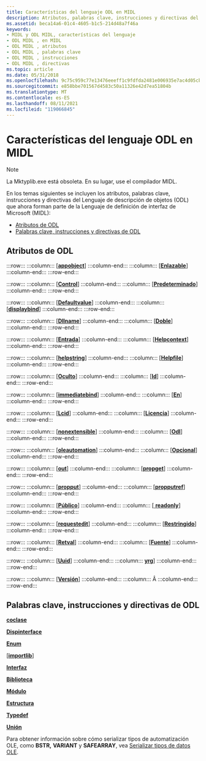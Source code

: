```yaml
---
title: Características del lenguaje ODL en MIDL
description: Atributos, palabras clave, instrucciones y directivas del Lenguaje de descripción de objetos (ODL) que forman parte de MIDL.
ms.assetid: beca14a6-01c4-4605-b1c5-214d48a7f46a
keywords:
- MIDL y ODL MIDL, características del lenguaje
- ODL MIDL , en MIDL
- ODL MIDL , atributos
- ODL MIDL , palabras clave
- ODL MIDL , instrucciones
- ODL MIDL , directivas
ms.topic: article
ms.date: 05/31/2018
ms.openlocfilehash: 9c75c959c77e13476eeeff1c9fdfda2481e006935e7ac4d05cbb8596cf6ff148
ms.sourcegitcommit: e858bbe701567d4583c50a11326e42d7ea51804b
ms.translationtype: MT
ms.contentlocale: es-ES
ms.lasthandoff: 08/11/2021
ms.locfileid: "119066845"
---
```

# <a name="odl-language-features-in-midl"></a>Características del lenguaje ODL en MIDL

> [!Note]  
> La Mktyplib.exe está obsoleta. En su lugar, use el compilador MIDL.

 

En los temas siguientes se incluyen los atributos, palabras clave, instrucciones y directivas del Lenguaje de descripción de objetos (ODL) que ahora forman parte de la Lenguaje de definición de interfaz de Microsoft (MIDL):

-   [Atributos de ODL](#odl-attributes)
-   [Palabras clave, instrucciones y directivas de ODL](#odl-keywords-statements-and-directives)

## <a name="odl-attributes"></a>Atributos de ODL

:::row:::
    :::column:::
        \[[**appobject**](appobject.md)\]
    :::column-end:::
    :::column:::
        \[[**Enlazable**](bindable.md)\]
    :::column-end:::
:::row-end:::

:::row:::
    :::column:::
        \[[**Control**](control.md)\]
    :::column-end:::
    :::column:::
        \[[**Predeterminado**](default.md)\]
    :::column-end:::
:::row-end:::

:::row:::
    :::column:::
        \[[**Defaultvalue**](defaultvalue.md)\]
    :::column-end:::
    :::column:::
        \[[**displaybind**](displaybind.md)\]
    :::column-end:::
:::row-end:::

:::row:::
    :::column:::
        \[[**Dllname**](dllname-str-.md)\]
    :::column-end:::
    :::column:::
        \[[**Doble**](dual.md)\]
    :::column-end:::
:::row-end:::

:::row:::
    :::column:::
        \[[**Entrada**](entry.md)\]
    :::column-end:::
    :::column:::
        \[[**Helpcontext**](helpcontext.md)\]
    :::column-end:::
:::row-end:::

:::row:::
    :::column:::
        \[[**helpstring**](helpstring.md)\]
    :::column-end:::
    :::column:::
        \[[**Helpfile**](helpfile.md)\]
    :::column-end:::
:::row-end:::

:::row:::
    :::column:::
        \[[**Oculto**](hidden.md)\]
    :::column-end:::
    :::column:::
        \[[**Id**](id.md)\]
    :::column-end:::
:::row-end:::

:::row:::
    :::column:::
        \[[**immediatebind**](immediatebind.md)\]
    :::column-end:::
    :::column:::
        \[[**En**](in.md)\]
    :::column-end:::
:::row-end:::

:::row:::
    :::column:::
        \[[**Lcid**](lcid.md)\]
    :::column-end:::
    :::column:::
        \[[**Licencia**](licensed.md)\]
    :::column-end:::
:::row-end:::

:::row:::
    :::column:::
        \[[**nonextensible**](nonextensible.md)\]
    :::column-end:::
    :::column:::
        \[[**Odl**](odl.md)\]
    :::column-end:::
:::row-end:::

:::row:::
    :::column:::
        \[[**oleautomation**](oleautomation.md)\]
    :::column-end:::
    :::column:::
        \[[**Opcional**](optional.md)\]
    :::column-end:::
:::row-end:::

:::row:::
    :::column:::
        \[[**out**](out-idl.md)\]
    :::column-end:::
    :::column:::
        \[[**propget**](propget.md)\]
    :::column-end:::
:::row-end:::

:::row:::
    :::column:::
        \[[**propput**](propput.md)\]
    :::column-end:::
    :::column:::
        \[[**propputref**](propputref.md)\]
    :::column-end:::
:::row-end:::

:::row:::
    :::column:::
        \[[**Público**](public.md)\]
    :::column-end:::
    :::column:::
        \[[ **readonly**](readonly.md)\]
    :::column-end:::
:::row-end:::

:::row:::
    :::column:::
        \[[**requestedit**](requestedit.md)\]
    :::column-end:::
    :::column:::
        \[[**Restringido**](restricted.md)\]
    :::column-end:::
:::row-end:::

:::row:::
    :::column:::
        \[[**Retval**](retval.md)\]
    :::column-end:::
    :::column:::
        \[[**Fuente**](source.md)\]
    :::column-end:::
:::row-end:::

:::row:::
    :::column:::
        \[[**Uuid**](uuid.md)\]
    :::column-end:::
    :::column:::
        [**yrg**](vararg.md)\]
    :::column-end:::
:::row-end:::

:::row:::
    :::column:::
        \[[**Versión**](version.md)\]
    :::column-end:::
    :::column:::
        Â
    :::column-end:::
:::row-end:::

## <a name="odl-keywords-statements-and-directives"></a>Palabras clave, instrucciones y directivas de ODL

[**coclase**](coclass.md)

[**Dispinterface**](dispinterface.md)

[**Enum**](enum.md)

\[[**importlib**](importlib.md)\]

[**Interfaz**](interface.md)

[**Biblioteca**](library.md)

[**Módulo**](module.md)

[**Estructura**](struct.md)

[**Typedef**](typedef.md)

[**Unión**](union.md)

Para obtener información sobre cómo serializar tipos de automatización OLE, como **BSTR,** **VARIANT** y **SAFEARRAY**, vea [Serializar tipos de datos OLE](marshaling-ole-data-types.md).

 

 




